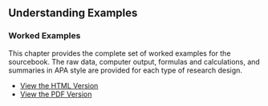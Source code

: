 ## Understanding Examples 

### Worked Examples

This chapter provides the complete set of worked examples for the sourcebook. The raw data, computer output, formulas and calculations, and summaries in APA style are provided for each type of research design.

- [View the HTML Version](./worked-examples/)
- [View the PDF Version](./Sourcebook-Methods-WorkedExamples.pdf)
